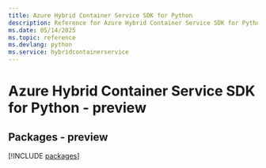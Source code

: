 ```yaml
---
title: Azure Hybrid Container Service SDK for Python
description: Reference for Azure Hybrid Container Service SDK for Python
ms.date: 05/14/2025
ms.topic: reference
ms.devlang: python
ms.service: hybridcontainerservice
---
```

# Azure Hybrid Container Service SDK for Python - preview
## Packages - preview
[!INCLUDE [packages](hybrid-container-service-index.md)]